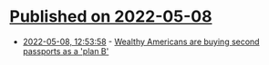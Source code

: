 # [Published on 2022-05-08](index.md)

* [2022-05-08, 12:53:58](https://news.ycombinator.com/item?id=31303583) - [Wealthy Americans are buying second passports as a 'plan B'](https://www.businessinsider.com/wealthy-americans-buy-second-passports-amid-covid-politics-climate-change-2022-5)

